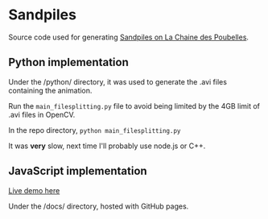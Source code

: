 # Sandpiles

Source code used for generating [Sandpiles on La Chaine des Poubelles](https://www.youtube.com/watch?v=DEXNqBxSdHw).

## Python implementation

Under the /python/ directory, it was used to generate the .avi files containing the animation.

Run the `main_filesplitting.py` file to avoid being limited by the 4GB limit of .avi files in OpenCV.

In the repo directory, `python main_filesplitting.py`

It was __very__ slow, next time I'll probably use node.js or C++.

## JavaScript implementation

[Live demo here](https://ninivert.github.io/Sandpiles/)

Under the /docs/ directory, hosted with GitHub pages.
